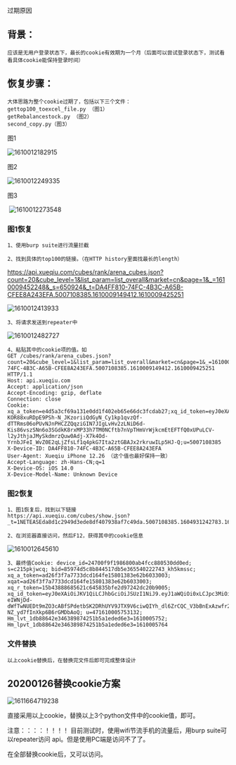 过期原因

## 背景：

```
应该是无用户登录状态下，最长的cookie有效期为一个月（后面可以尝试登录状态下，测试看看具体cookie能保持登录时间）
```



## 恢复步骤：

```
大体思路为整个cookie过期了，包括以下三个文件：
gettop100_toexcel_file.py （图1）
getRebalancestock.py （图2）
second_copy.py（图3）
```

图1

![1610012182915](C:\Users\61631\AppData\Roaming\Typora\typora-user-images\1610012182915.png)



图2

![1610012249335](C:\Users\61631\AppData\Roaming\Typora\typora-user-images\1610012249335.png)

图3

​	![1610012273548](C:\Users\61631\AppData\Roaming\Typora\typora-user-images\1610012273548.png)



### 图1恢复

```
1、使用burp suite进行流量拦截

```

```
2、找到具体的top100的链接。（在HTTP history里面找最长的length）
```

https://api.xueqiu.com/cubes/rank/arena_cubes.json?count=20&cube_level=1&list_param=list_overall&market=cn&page=1&_=1610009452248&_s=650924&_t=DA4FF810-74FC-4B3C-A65B-CFEE8A243EFA.5007108385.1610009149412.1610009425251

![1610012413933](C:\Users\61631\AppData\Roaming\Typora\typora-user-images\1610012413933.png)

```
3、将请求发送到repeater中
```

![1610012482727](C:\Users\61631\AppData\Roaming\Typora\typora-user-images\1610012482727.png)

```
4、粘贴其中的cookie项的值。如
GET /cubes/rank/arena_cubes.json?count=20&cube_level=1&list_param=list_overall&market=cn&page=1&_=1610009452248&_s=650924&_t=DA4FF810-74FC-4B3C-A65B-CFEE8A243EFA.5007108385.1610009149412.1610009425251 HTTP/1.1
Host: api.xueqiu.com
Accept: application/json
Accept-Encoding: gzip, deflate
Connection: close
Cookie: xq_a_token=e4d5a3cf69a131e0dd1f402eb65e66dc3fcdab27;xq_id_token=eyJ0eXAiOiJKV1QiLCJhbGciOiJSUzI1NiJ9.eyJ1aWQiOjUwMDcxMDgzODUsImlzcyI6InVjIiwiZXhwIjoxNjEyNjAwNjExLCJjdG0iOjE2MTAwMDg2MTEyNzEsImNpZCI6IldpQ2lteHBqNUgifQ.dbBPgvEBMjy67oXq6gmFRi9Q8VCID1FOliYIBNNHGhFrWQPmK7AOXB3H0ORZ2Gd_3sQvqSPzUzf8UvWErL7dTx1MA4MKf0kPCM_P4-KOR88xuRDpE9PSh-N_JKzoriiQdGyN_Cy1kp1qvzQf-dTTRms06oPUvNJnPHCZZQqziGIN7JIgLvHv2zLNiD6d-Kis86vszSNn6o3SGdkK8rxMP33h7TM0NCftb7nVpTHmVrWjkcmEtEFTfQ0xUPuLCV-l2yJthjaJMySkdmrzQuw0Adj-X7k4Od-YrnbJFeI_WvZ0E2qLjZfsLf1q4pkG7Ita2ztGBAJx2rkruwILp5HJ-Q;u=5007108385
X-Device-ID: DA4FF810-74FC-4B3C-A65B-CFEE8A243EFA
User-Agent: Xueqiu iPhone 12.26 （这个值也最好保持一致）
Accept-Language: zh-Hans-CN;q=1
X-Device-OS: iOS 14.0
X-Device-Model-Name: Unknown Device
```

### 图2恢复

```
1、图1恢复后，找到以下链接
https://api.xueqiu.com/cubes/show.json?_t=1NETEASEda8d1c2949d3ede8df407938af7c49da.5007108385.1604931242783.1604932210159&_s=a48f5d&ret_last_buy_rb_id=true&mix_rebalancing=true&symbol=ZH2247635
```

```
2、在浏览器直接访问，然后F12，获得其中的cookie信息
```

![1610012645610](C:\Users\61631\AppData\Roaming\Typora\typora-user-images\1610012645610.png)

```
3、最终值Cookie: device_id=24700f9f1986800ab4fcc880530dd0ed; s=c215pkjwcq; bid=85974d5c8b844517db5e365540222743_kh5kmssc; xq_a_token=ad26f3f7a7733dcd164fe15801383e62b6033003; xqat=ad26f3f7a7733dcd164fe15801383e62b6033003; xq_r_token=15b43888685621c645835bfe2d97242dc20b9005; xq_id_token=eyJ0eXAiOiJKV1QiLCJhbGciOiJSUzI1NiJ9.eyJ1aWQiOi0xLCJpc3MiOiJ1YyIsImV4cCI6MTYxMTI4MzA4NCwiY3RtIjoxNjEwMDA1NzE1OTQxLCJjaWQiOiJkOWQwbjRBWnVwIn0.Qtb2eiziDpDCDMJF2Mo1UxRbpyFuhI5O5yFgZSNr0tSLO3jcqXLaKvf_5Sx9BAlAPqxMlQ93cjDw05SSOozpV29liOw1ZN2uqbubJuT7T9Y9vqLu9tfHYu_IUgUs4qE12qqYCVhmtWunmy3zuz0iHQpYh5CmBvnlx_20aJpqhOhxMgultz1iUWjLpI7QTdzUXsHPGEhVgR2GVY-eIWNjDd-dWfTwNUEDt9mZO3cABfSPdetbSK2DRhUYV9JTX9V6ciwQIYh_dl6ZrCQC_V3bBnExAzwfr2iIcquUNIIi3MzwRAdSsLf9VhR7mtyTeQ-NZ_yd7fInXkp6B6rGMDbAoQ; u=471610005753132; Hm_lvt_1db88642e346389874251b5a1eded6e3=1610005752; Hm_lpvt_1db88642e346389874251b5a1eded6e3=1610005764
```

### 文件替换

```
以上cookie替换后，在替换完文件后即可完成整体设计
```





## 20200126替换cookie方案

![1611664719238](C:\Users\61631\AppData\Roaming\Typora\typora-user-images\1611664719238.png)



直接采用以上cookie，替换以上3个python文件中的cookie值，即可。

注意：：：：！！！！ 目前测试时，使用wifi节流手机的流量后，用burp suite可以repeater访问 api。但是使用PC端是访问不了了。

在全部替换cookie后，又可以访问。